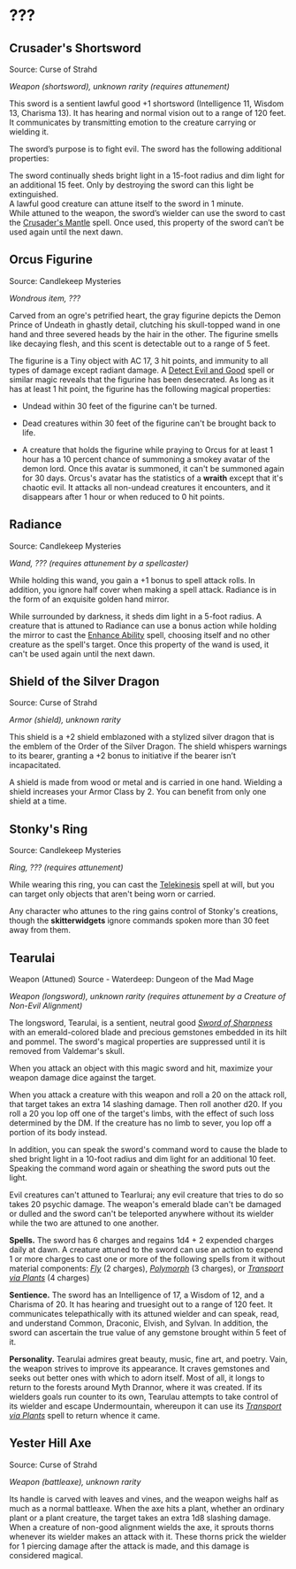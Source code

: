 # ???
## Crusader's Shortsword
Source: Curse of Strahd

*Weapon (shortsword), unknown rarity (requires attunement)*

This sword is a sentient lawful good +1 shortsword (Intelligence 11, Wisdom 13, Charisma 13). It has hearing and normal vision out to a range of 120 feet. It communicates by transmitting emotion to the creature carrying or wielding it.

The sword’s purpose is to fight evil. The sword has the following additional properties:

The sword continually sheds bright light in a 15-foot radius and dim light for an additional 15 feet. Only by destroying the sword can this light be extinguished.  
A lawful good creature can attune itself to the sword in 1 minute.  
While attuned to the weapon, the sword’s wielder can use the sword to cast the [Crusader's Mantle](http://dnd5e.wikidot.com/spell:crusaders-mantle) spell. Once used, this property of the sword can’t be used again until the next dawn.

## Orcus Figurine
Source: Candlekeep Mysteries

*Wondrous item, ???*

Carved from an ogre's petrified heart, the gray figurine depicts the Demon Prince of Undeath in ghastly detail, clutching his skull-topped wand in one hand and three severed heads by the hair in the other. The figurine smells like decaying flesh, and this scent is detectable out to a range of 5 feet.

The figurine is a Tiny object with AC 17, 3 hit points, and immunity to all types of damage except radiant damage. A [Detect Evil and Good](http://dnd5e.wikidot.com/spell:detect-evil-and-good) spell or similar magic reveals that the figurine has been desecrated. As long as it has at least 1 hit point, the figurine has the following magical properties:

* Undead within 30 feet of the figurine can't be turned.

* Dead creatures within 30 feet of the figurine can't be brought back to life.

* A creature that holds the figurine while praying to Orcus for at least 1 hour has a 10 percent chance of summoning a smokey avatar of the demon lord. Once this avatar is summoned, it can't be summoned again for 30 days. Orcus's avatar has the statistics of a **wraith** except that it's chaotic evil. It attacks all non-undead creatures it encounters, and it disappears after 1 hour or when reduced to 0 hit points.

## Radiance
Source: Candlekeep Mysteries

*Wand, ??? (requires attunement by a spellcaster)*

While holding this wand, you gain a +1 bonus to spell attack rolls. In addition, you ignore half cover when making a spell attack. Radiance is in the form of an exquisite golden hand mirror.

While surrounded by darkness, it sheds dim light in a 5-foot radius. A creature that is attuned to Radiance can use a bonus action while holding the mirror to cast the [Enhance Ability](http://dnd5e.wikidot.com/spell:enhance-ability) spell, choosing itself and no other creature as the spell's target. Once this property of the wand is used, it can't be used again until the next dawn.

## Shield of the Silver Dragon
Source: Curse of Strahd

*Armor (shield), unknown rarity*

This shield is a +2 shield emblazoned with a stylized silver dragon that is the emblem of the Order of the Silver Dragon. The shield whispers warnings to its bearer, granting a +2 bonus to initiative if the bearer isn’t incapacitated.

A shield is made from wood or metal and is carried in one hand. Wielding a shield increases your Armor Class by 2. You can benefit from only one shield at a time.

## Stonky's Ring
Source: Candlekeep Mysteries

*Ring, ??? (requires attunement)*

While wearing this ring, you can cast the [Telekinesis](http://dnd5e.wikidot.com/spell:telekinesis) spell at will, but you can target only objects that aren't being worn or carried.

Any character who attunes to the ring gains control of Stonky's creations, though the **skitterwidgets** ignore commands spoken more than 30 feet away from them.

## Tearulai
Weapon (Attuned)
Source - Waterdeep: Dungeon of the Mad Mage

*Weapon (longsword), unknown rarity (requires attunement by a Creature of Non-Evil Alignment)*

The longsword, Tearulai, is a sentient, neutral good *[Sword of Sharpness](http://dnd5e.wikidot.com/wondrous-items:sword-of-sharpness)* with an emerald-colored blade and precious gemstones embedded in its hilt and pommel. The sword's magical properties are suppressed until it is removed from Valdemar's skull.

When you attack an object with this magic sword and hit, maximize your weapon damage dice against the target.

When you attack a creature with this weapon and roll a 20 on the attack roll, that target takes an extra 14 slashing damage. Then roll another d20. If you roll a 20 you lop off one of the target's limbs, with the effect of such loss determined by the DM. If the creature has no limb to sever, you lop off a portion of its body instead.

In addition, you can speak the sword's command word to cause the blade to shed bright light in a 10-foot radius and dim light for an additional 10 feet. Speaking the command word again or sheathing the sword puts out the light.

Evil creatures can't attuned to Tearlurai; any evil creature that tries to do so takes 20 psychic damage. The weapon's emerald blade can't be damaged or dulled and the sword can't be teleported anywhere without its wielder while the two are attuned to one another.

**Spells.** The sword has 6 charges and regains 1d4 + 2 expended charges daily at dawn. A creature attuned to the sword can use an action to expend 1 or more charges to cast one or more of the following spells from it without material components: *[Fly](http://dnd5e.wikidot.com/spell:Fly)* (2 charges), *[Polymorph](http://dnd5e.wikidot.com/spell:Polymorph)* (3 charges), or *[Transport via Plants](http://dnd5e.wikidot.com/spell:Transport-Via-Plants)* (4 charges)

**Sentience.** The sword has an Intelligence of 17, a Wisdom of 12, and a Charisma of 20. It has hearing and truesight out to a range of 120 feet. It communicates telepathically with its attuned wielder and can speak, read, and understand Common, Draconic, Elvish, and Sylvan. In addition, the sword can ascertain the true value of any gemstone brought within 5 feet of it.

**Personality.** Tearulai admires great beauty, music, fine art, and poetry. Vain, the weapon strives to improve its appearance. It craves gemstones and seeks out better ones with which to adorn itself. Most of all, it longs to return to the forests around Myth Drannor, where it was created. If its wielders goals run counter to its own, Tearulau attempts to take control of its wielder and escape Undermountain, whereupon it can use its *[Transport via Plants](http://dnd5e.wikidot.com/spell:Transport-Via-Plants)* spell to return whence it came.

## Yester Hill Axe
Source: Curse of Strahd

*Weapon (battleaxe), unknown rarity*

Its handle is carved with leaves and vines, and the weapon weighs half as much as a normal battleaxe. When the axe hits a plant, whether an ordinary plant or a plant creature, the target takes an extra 1d8 slashing damage. When a creature of non-good alignment wields the axe, it sprouts thorns whenever its wielder makes an attack with it. These thorns prick the wielder for 1 piercing damage after the attack is made, and this damage is considered magical.
